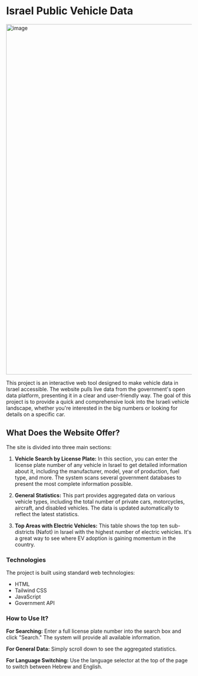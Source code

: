 # Israel Public Vehicle Data
<img width="1914" height="947" alt="image" src="https://github.com/user-attachments/assets/aa9c5842-4273-4964-a2e4-04633498e67b" />

This project is an interactive web tool designed to make vehicle data in Israel accessible. The website pulls live data from the government's open data platform, presenting it in a clear and user-friendly way. The goal of this project is to provide a quick and comprehensive look into the Israeli vehicle landscape, whether you're interested in the big numbers or looking for details on a specific car.

## What Does the Website Offer?
The site is divided into three main sections:

1. **Vehicle Search by License Plate:** In this section, you can enter the license plate number of any vehicle in Israel to get detailed information about it, including the manufacturer, model, year of production, fuel type, and more. The system scans several government databases to present the most complete information possible.

2. **General Statistics:** This part provides aggregated data on various vehicle types, including the total number of private cars, motorcycles, aircraft, and disabled vehicles. The data is updated automatically to reflect the latest statistics.

3. **Top Areas with Electric Vehicles:** This table shows the top ten sub-districts (Nafot) in Israel with the highest number of electric vehicles. It's a great way to see where EV adoption is gaining momentum in the country.

### Technologies
The project is built using standard web technologies:

* HTML
* Tailwind CSS
* JavaScript
* Government API

### How to Use It?
**For Searching:** Enter a full license plate number into the search box and click "Search." The system will provide all available information.

**For General Data:** Simply scroll down to see the aggregated statistics. 

**For Language Switching:** Use the language selector at the top of the page to switch between Hebrew and English.
